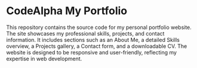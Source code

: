 # CodeAlpha My Portfolio
This repository contains the source code for my personal portfolio website. The site showcases my professional skills, projects, and contact information. It includes sections such as an About Me, a detailed Skills overview, a Projects gallery, a Contact form, and a downloadable CV. The website is designed to be responsive and user-friendly, reflecting my expertise in web development.
